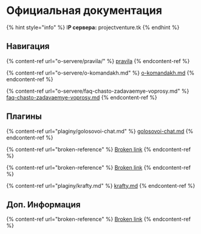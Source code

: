 # Официальная документация

{% hint style="info" %}
I**P сервера:** projectventure.tk
{% endhint %}

## Навигация

{% content-ref url="o-servere/pravila/" %}
[pravila](o-servere/pravila/)
{% endcontent-ref %}

{% content-ref url="o-servere/o-komandakh.md" %}
[o-komandakh.md](o-servere/o-komandakh.md)
{% endcontent-ref %}

{% content-ref url="o-servere/faq-chasto-zadavaemye-voprosy.md" %}
[faq-chasto-zadavaemye-voprosy.md](o-servere/faq-chasto-zadavaemye-voprosy.md)
{% endcontent-ref %}

## Плагины

{% content-ref url="plaginy/golosovoi-chat.md" %}
[golosovoi-chat.md](plaginy/golosovoi-chat.md)
{% endcontent-ref %}

{% content-ref url="broken-reference" %}
[Broken link](broken-reference)
{% endcontent-ref %}

{% content-ref url="broken-reference" %}
[Broken link](broken-reference)
{% endcontent-ref %}

{% content-ref url="plaginy/krafty.md" %}
[krafty.md](plaginy/krafty.md)
{% endcontent-ref %}

## Доп. Информация

{% content-ref url="broken-reference" %}
[Broken link](broken-reference)
{% endcontent-ref %}

##
